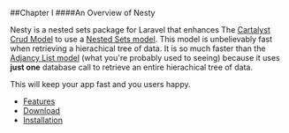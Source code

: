 ##Chapter I
####An Overview of Nesty

Nesty is a nested sets package for Laravel that enhances The [Cartalyst Crud Model](https://github.com/cartalyst/crud) to use a [Nested Sets model](http://en.wikipedia.org/wiki/Nested_set_model). This model is unbelievably fast when retrieving a hierachical tree of data. It is so much faster than the [Adjancy List model](http://en.wikipedia.org/wiki/Adjacency_list) (what you're probably used to seeing) because it uses **just one** database call to retrieve an entire hierachical tree of data.

This will keep your app fast and you users happy.

* [Features](#features "/manuals/nesty/introduction/features")
* [Download](#download "/manuals/nesty/introduction/download")
* [Installation](#installation "/manuals/nesty/introduction/installation")
